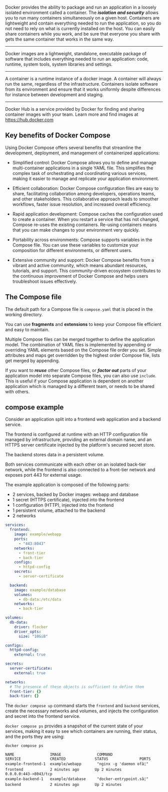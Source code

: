 Docker provides the ability to package and run an application in a loosely isolated environment called a container.
The ***isolation and security*** allows you to run many containers simultaneously on a given host. Containers are lightweight and contain everything needed to run the application, so you do not need to rely on what is currently installed on the host. You can easily share containers while you work, and be sure that everyone you share with gets the same container that works in the same way.

---

Docker images are a lightweight, standalone, executable package
of software that includes everything needed to run an application:
code, runtime, system tools, system libraries and settings.

---

A container is a runtime instance of a docker image. A container
will always run the same, regardless of the infrastructure.
Containers isolate software from its environment and ensure
that it works uniformly despite differences for instance between
development and staging.

---

Docker Hub is a service provided by Docker for finding and sharing
container images with your team. Learn more and find images
at https://hub.docker.com

## Key benefits of Docker Compose

Using Docker Compose offers several benefits that streamline the development, deployment, and management of containerized applications:

- Simplified control: Docker Compose allows you to define and manage multi-container applications in a single YAML file. This simplifies the complex task of orchestrating and coordinating various services, making it easier to manage and replicate your application environment.

- Efficient collaboration: Docker Compose configuration files are easy to share, facilitating collaboration among developers, operations teams, and other stakeholders. This collaborative approach leads to smoother workflows, faster issue resolution, and increased overall efficiency.

- Rapid application development: Compose caches the configuration used to create a container. When you restart a service that has not changed, Compose re-uses the existing containers. Re-using containers means that you can make changes to your environment very quickly.

- Portability across environments: Compose supports variables in the Compose file. You can use these variables to customize your composition for different environments, or different users.

- Extensive community and support: Docker Compose benefits from a vibrant and active community, which means abundant resources, tutorials, and support. This community-driven ecosystem contributes to the continuous improvement of Docker Compose and helps users troubleshoot issues effectively.

## The Compose file

The default path for a Compose file is `compose.yaml` that is placed in the working directory.

You can use **fragments** and **extensions** to keep your Compose file efficient and easy to maintain.

Multiple Compose files can be merged together to define the application model. The combination of YAML files is implemented by appending or overriding YAML elements based on the Compose file order you set. Simple attributes and maps get overridden by the highest order Compose file, lists get merged by appending.

If you want to ***reuse*** other Compose files, or ***factor out*** parts of your application model into separate Compose files, you can also use `include`. This is useful if your Compose application is dependent on another application which is managed by a different team, or needs to be shared with others.

## compose example

Consider an application split into a frontend web application and a backend service.

The frontend is configured at runtime with an HTTP configuration file managed by infrastructure, providing an external domain name, and an HTTPS server certificate injected by the platform's secured secret store.

The backend stores data in a persistent volume.

Both services communicate with each other on an isolated back-tier network, while the frontend is also connected to a front-tier network and exposes port 443 for external usage.

The example application is composed of the following parts:

- 2 services, backed by Docker images: webapp and database
- 1 secret (HTTPS certificate), injected into the frontend
- 1 configuration (HTTP), injected into the frontend
- 1 persistent volume, attached to the backend
- 2 networks

```yaml
services:
  frontend:
    image: example/webapp
    ports:
      - "443:8043"
    networks:
      - front-tier
      - back-tier
    configs:
      - httpd-config
    secrets:
      - server-certificate

  backend:
    image: example/database
    volumes:
      - db-data:/etc/data
    networks:
      - back-tier

volumes:
  db-data:
    driver: flocker
    driver_opts:
      size: "10GiB"

configs:
  httpd-config:
    external: true

secrets:
  server-certificate:
    external: true

networks:
  # The presence of these objects is sufficient to define them
  front-tier: {}
  back-tier: {}
```

The `docker compose up` command starts the `frontend` and `backend` services, create the necessary networks and volumes, and injects the configuration and secret into the frontend service.

`docker compose ps` provides a snapshot of the current state of your services, making it easy to see which containers are running, their status, and the ports they are using:

```
docker compose ps

NAME                IMAGE                COMMAND                  SERVICE             CREATED             STATUS              PORTS
example-frontend-1  example/webapp       "nginx -g 'daemon ofâ¦"   frontend            2 minutes ago       Up 2 minutes        0.0.0.0:443->8043/tcp
example-backend-1   example/database     "docker-entrypoint.sâ¦"   backend             2 minutes ago       Up 2 minutes
```